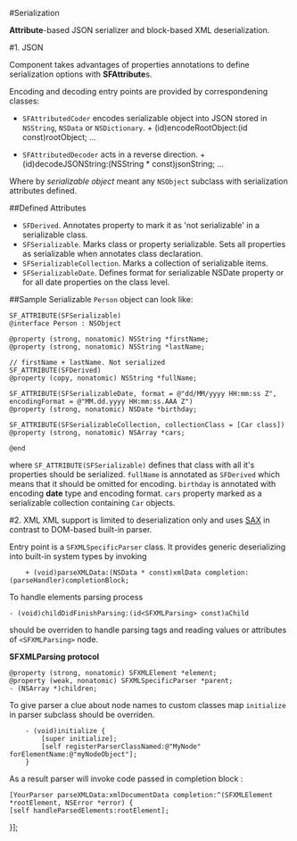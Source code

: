 #Serialization

**Attribute**-based JSON serializer and block-based XML deserialization. 

#1. JSON

Component takes advantages of properties annotations to define  serialization options with **SFAttribute**s.

Encoding and decoding entry points are provided by correspondening classes: 

* `SFAttributedCoder` encodes serializable object into JSON stored in `NSString`, `NSData` or `NSDictionary`. 
		+ (id)encodeRootObject:(id const)rootObject;
		…
	
* `SFAttributedDecoder` acts in a reverse direction.
		 + (id)decodeJSONString:(NSString * const)jsonString;
		…

Where by *serializable object* meant any `NSObject` subclass with serialization attributes defined.

##Defined Attributes

* `SFDerived`. Annotates property to mark it as 'not serializable' in a serializable class. 
* `SFSerializable`. Marks class or property serializable. Sets all properties as serializable when annotates class declaration.
* `SFSerializableCollection`. Marks a collection of serializable items.
* `SFSerializableDate`. Defines format for serializable NSDate property or for all date properties on the class level.


##Sample
Serializable `Person` object can look like:

	SF_ATTRIBUTE(SFSerializable)
	@interface Person : NSObject
	
	@property (strong, nonatomic) NSString *firstName;
	@property (strong, nonatomic) NSString *lastName;
	
	// firstName + lastName. Not serialized
	SF_ATTRIBUTE(SFDerived)
	@property (copy, nonatomic) NSString *fullName;
	
	SF_ATTRIBUTE(SFSerializableDate, format = @"dd/MM/yyyy HH:mm:ss Z", encodingFormat = @"MM.dd.yyyy HH:mm:ss.AAA Z")
	@property (strong, nonatomic) NSDate *birthday;
	
	SF_ATTRIBUTE(SFSerializableCollection, collectionClass = [Car class])
	@property (strong, nonatomic) NSArray *cars;
	
	@end


where `SF_ATTRIBUTE(SFSerializable)` defines that class with all it's properties should be serialized. 
`fullName` is annotated as `SFDerived` which means that it should be omitted for encoding.
`birthday` is annotated with encoding **date** type and encoding format.
`cars` property marked as a serializable collection containing `Car` objects.

#2. XML
XML support is limited to deserialization only and uses [SAX](http://en.wikipedia.org/wiki/Simple_API_for_XML) in contrast to DOM-based built-in parser.

Entry point is a `SFXMLSpecificParser` class. It provides generic deserializing into built-in system types by invoking

		+ (void)parseXMLData:(NSData * const)xmlData completion:(parseHandler)completionBlock;

To handle elements parsing process

	- (void)childDidFinishParsing:(id<SFXMLParsing> const)aChild

should be overriden to handle parsing tags and reading values or attributes of `<SFXMLParsing>` node.

**SFXMLParsing protocol**

	@property (strong, nonatomic) SFXMLElement *element;
	@property (weak, nonatomic) SFXMLSpecificParser *parent; 
	- (NSArray *)children;

To give parser a clue about node names to custom classes map `initialize` in parser subclass should be overriden.

		- (void)initialize {
		    [super initialize];
		    [self registerParserClassNamed:@"MyNode" forElementName:@"myNodeObject"];
		}
As a result parser will invoke code passed in completion block :
	
	[YourParser parseXMLData:xmlDocumentData completion:^(SFXMLElement *rootElement, NSError *error) {
    [self handleParsedElements:rootElement];
}];